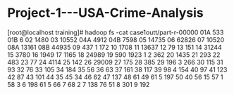 # Project-1---USA-Crime-Analysis
[root@localhost training]# hadoop fs -cat case1outt/part-r-00000
01A	533
01B	6
02	1480
03	10552
04A	4912
04B	7598
05	14735
06	62826
07	10520
08A	13161
08B	44935
09	437
1	172
10	1708
11	13637
12	79
13	151
14	31244
15	3780
16	1949
17	1165
18	24989
19	590
1923	1
2	362
20	1435
21	293
22	483
23	77
24	4114
25	142
26	29009
27	175
28	385
29	196
3	266
30	115
31	93
32	76
33	105
34	184
35	56
36	63
37	161
38	117
39	98
4	154
40	97
41	123
42	87
43	101
44	35
45	34
46	62
47	137
48	61
49	61
5	197
50	40
56	15
57	1
58	3
6	198
61	5
66	7
68	2
7	138
76	51
8	301
9	192
